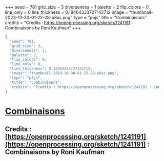 +++
seed = 781
grid_size = 3
diverseness = 1
palette = 2
flip_colors = 0
line_only = 0
line_thickness = 0.18464333727142712
image = "thumbnail-2023-10-30-01-22-28-a8as.png"
type = "p5js"
title = "Combinaisons"
credits = "Credits : https://openprocessing.org/sketch/1241191 : Combinaisons by Roni Kaufman"
+++




~~~javascript
{
  "seed": 781,
  "grid_size": 3,
  "diverseness": 1,
  "palette": 2,
  "flip_colors": 0,
  "line_only": 0,
  "line_thickness": 0.18464333727142712,
  "image": "thumbnail-2023-10-30-01-22-28-a8as.png",
  "type": "p5js",
  "title": "Combinaisons",
  "credits": "Credits : https://openprocessing.org/sketch/1241191 : Combinaisons by Roni Kaufman"
}
~~~



# [Combinaisons](https://openprocessing.org/sketch/2065396)

## Credits : [https://openprocessing.org/sketch/1241191](https://openprocessing.org/sketch/1241191) : Combinaisons by Roni Kaufman 

